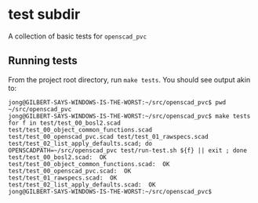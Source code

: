 # test subdir

A collection of basic tests for `openscad_pvc`

## Running tests

From the project root directory, run `make tests`. You should see output akin to:

```
jong@GILBERT-SAYS-WINDOWS-IS-THE-WORST:~/src/openscad_pvc$ pwd
~/src/openscad_pvc
jong@GILBERT-SAYS-WINDOWS-IS-THE-WORST:~/src/openscad_pvc$ make tests
for f in test/test_00_bosl2.scad test/test_00_object_common_functions.scad test/test_00_openscad_pvc.scad test/test_01_rawspecs.scad test/test_02_list_apply_defaults.scad; do OPENSCADPATH=~/src/openscad_pvc test/run-test.sh ${f} || exit ; done
test/test_00_bosl2.scad:  OK
test/test_00_object_common_functions.scad:  OK
test/test_00_openscad_pvc.scad:  OK
test/test_01_rawspecs.scad:  OK
test/test_02_list_apply_defaults.scad:  OK
jong@GILBERT-SAYS-WINDOWS-IS-THE-WORST:~/src/openscad_pvc$
```

